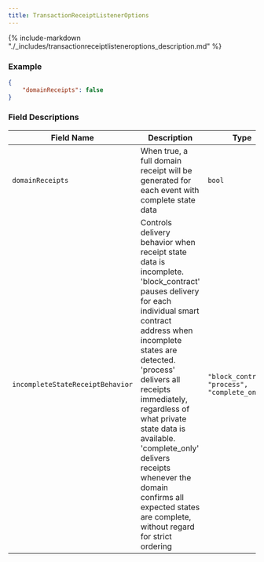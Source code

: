```yaml
---
title: TransactionReceiptListenerOptions
---
```

{% include-markdown "./_includes/transactionreceiptlisteneroptions_description.md" %}

### Example

```json
{
    "domainReceipts": false
}
```

### Field Descriptions

| Field Name | Description | Type |
|------------|-------------|------|
| `domainReceipts` | When true, a full domain receipt will be generated for each event with complete state data | `bool` |
| `incompleteStateReceiptBehavior` | Controls delivery behavior when receipt state data is incomplete. 'block_contract' pauses delivery for each individual smart contract address when incomplete states are detected. 'process' delivers all receipts immediately, regardless of what private state data is available. 'complete_only' delivers receipts whenever the domain confirms all expected states are complete, without regard for strict ordering | `"block_contract", "process", "complete_only"` |

